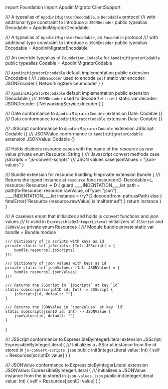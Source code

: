 import Foundation
import ApodiniMigratorClientSupport

/// A typealias of `ApodiniMigratorDecodable`, a `Decodable` protocol
/// with additional type constraint to introduce a `JSONDecoder`
public typealias Decodable = ApodiniMigratorDecodable

/// A typealias of `ApodiniMigratorEncodable`, an `Encodable` protocol
/// with additional type constraint to introduce a `JSONEncoder`
public typealias Encodable = ApodiniMigratorEncodable

/// An override typealias of `Foundation.Codable` for `ApodiniMigratorCodable`
public typealias Codable = ApodiniMigratorCodable

/// `ApodiniMigratorEncodable` default implementation
public extension Encodable {
    /// `JSONEncoder` used to encode `self`
    static var encoder: JSONEncoder {
        NetworkingService.encoder
    }
}

/// `ApodiniMigratorDecodable` default implementation
public extension Decodable {
    /// `JSONDecoder` used to decode `Self.self`
    static var decoder: JSONDecoder {
        NetworkingService.decoder
    }
}

/// Date conformance to `ApodiniMigratorCodable`
extension Date: Codable {}
/// Data conformance to `ApodiniMigratorCodable`
extension Data: Codable {}

/// JSScript conformance to `ApodiniMigratorCodable`
extension JSScript: Codable {}
/// JSONValue conformance to `ApodiniMigratorCodable`
extension JSONValue: Codable {}

/// Holds distincts resource cases with the name of the resource as raw value
private enum Resource: String {
    /// Javascript convert methods
    case jsScripts = "js-convert-scripts"
    /// JSON values
    case jsonValues = "json-values"
}

/// Bundle extension for resource handling
fileprivate extension Bundle {
    /// Returns the typed instance at `resource`
    func resource<D: Decodable>(_ resource: Resource) -> D {
        guard
        ____INDENTATION____let path = path(forResource: resource.rawValue, ofType: "json"),
        ____INDENTATION____let instance = try? D.decode(from: path.asPath)
        else { fatalError("Resource \(resource.rawValue) is malformed") }
        return instance
    }
}

/// A caseless enum that initializes and holds js convert functions and json values
/// Is used in `ExpressibleByIntegerLiteral` initializers of `JSScript` and `JSONValue`
private enum Resources {
    /// Module bundle
    private static var bundle = Bundle.module
    
    /// Dictionary of js scripts with keys as id
    private static let jsScripts: [Int: JSScript] = {
        bundle.resource(.jsScripts)
    }()
    
    /// Dictionary of json values with keys as id
    private static let jsonValues: [Int: JSONValue] = {
        bundle.resource(.jsonValues)
    }()
    
    /// Returns the JSScript in `jsScripts` at key `id`
    static subscript(scriptID id: Int) -> JSScript {
        jsScripts[id, default: ""]
    }
    
    /// Returns the JSONValue in `jsonValues` at key `id`
    static subscript(jsonID id: Int) -> JSONValue {
        jsonValues[id, default: ""]
    }
}

/// JSScript conformance to ExpressibleByIntegerLiteral
extension JSScript: ExpressibleByIntegerLiteral {
    /// Initializes a JSScript instance from the id stored in `js-convert-scripts.json`
    public init(integerLiteral value: Int) {
        self = Resources[scriptID: value]
    }
}

/// JSONValue conformance to ExpressibleByIntegerLiteral
extension JSONValue: ExpressibleByIntegerLiteral {
    /// Initializes a JSONValue instance from the id stored in `json-values.json`
    public init(integerLiteral value: Int) {
        self = Resources[jsonID: value]
    }
}
